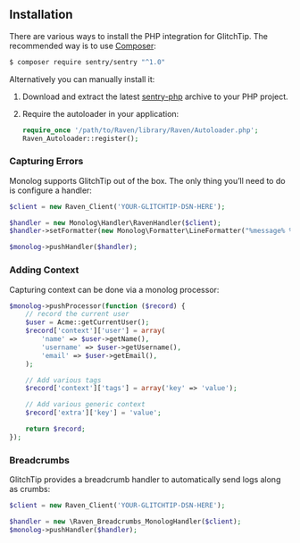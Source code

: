 ## Installation

There are various ways to install the PHP integration for GlitchTip. The recommended way is to use [Composer](http://getcomposer.org/):

```bash
$ composer require sentry/sentry "^1.0"
```

Alternatively you can manually install it:

1.  Download and extract the latest [sentry-php](https://github.com/getsentry/sentry-php/archive/master.zip) archive to your PHP project.
2.  Require the autoloader in your application:

    ```php
    require_once '/path/to/Raven/library/Raven/Autoloader.php';
    Raven_Autoloader::register();
    ```

### Capturing Errors

Monolog supports GlitchTip out of the box. The only thing you’ll need to do is configure a handler:

```php
$client = new Raven_Client('YOUR-GLITCHTIP-DSN-HERE');

$handler = new Monolog\Handler\RavenHandler($client);
$handler->setFormatter(new Monolog\Formatter\LineFormatter("%message% %context% %extra%\n"));

$monolog->pushHandler($handler);
```

### Adding Context

Capturing context can be done via a monolog processor:

```php
$monolog->pushProcessor(function ($record) {
    // record the current user
    $user = Acme::getCurrentUser();
    $record['context']['user'] = array(
        'name' => $user->getName(),
        'username' => $user->getUsername(),
        'email' => $user->getEmail(),
    );

    // Add various tags
    $record['context']['tags'] = array('key' => 'value');

    // Add various generic context
    $record['extra']['key'] = 'value';

    return $record;
});
```

### Breadcrumbs

GlitchTip provides a breadcrumb handler to automatically send logs along as crumbs:

```php
$client = new Raven_Client('YOUR-GLITCHTIP-DSN-HERE');

$handler = new \Raven_Breadcrumbs_MonologHandler($client);
$monolog->pushHandler($handler);
```
